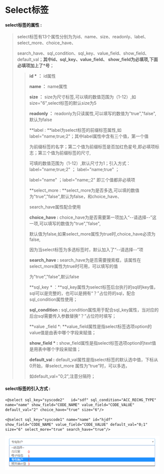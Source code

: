 # Select**标签**

#### select**标签的属性 :**

> select标签有13个属性分别为为id、name、size、readonly、label、select\_more、choice\_have、
>
> search\_have、sql\_condition、sql\_key、value\_field、show\_field、default\_val；**其中id、sql\_key、value\_field、 show\_field为必填项,下面必填项加上了\*号**；
>
> > **id \*** **：** id属性
> >
> > **name ：** name属性
> >
> > **size ：** size为尺寸标签,可以填的数值范围为（1-12）,如size="6",select标签的默认size为5
> >
> > **readonly ：** readonly为只读属性,可以填写的数值为"true","false",默认为false
> >
> > **label : **label为select标签的前缀标签属性,如label="name;true;2"；其中label属性中含有三个值，第一个值
> >
> > 为前缀标签的名字；第二个值为前缀标签是否加红色星号,即必填项标志；第三个值为前缀标签的尺寸,
> >
> > 可填的数值范围为（1-12）,默认尺寸为1；引入方式：label="name;true;2" ； label="name;true" ；
> >
> > label="name" ；label="name;;2" 即三个值都非必填项
> >
> > **select\_more : **select\_more为是否多选,可以填的数值为"true","false",默认为false，和choice\_have、
> >
> > search\_have属性配合使用
> >
> > **choice\_have :** choice\_have为是否需要第一项加入“--请选择--”这一项,可以填写的数值为"true","false",
> >
> > 默认值为false,如果select\_more属性为true时,choice\_have必须为false,
> >
> > 因为当select标签为多选标签时，默认加入了“--请选择--”项
> >
> > **search\_have :** search\_have为是否需要搜索框，该属性在select\_more属性为true时可用，可以填写的值
> >
> > 为"true","false",默认false
> >
> > **sql\_key  \* ：**sql\_key属性为select标签后台执行的sql的key值，sql可以是完整的，也可以是拥有“？”占位符的sql，配合sql\_condition属性使用；
> >
> > **sql\_condition :** sql\_condition属性用于配合sql\_key属性，当对应的后台sql需要传入参数替换“？”占位符时填写；
> >
> > **value \_field \*: **value\_field属性是指select标签选项option的value值是由表中哪个字段来赋值；
> >
> > **show\_field \* :** show\_field属性是指select标签选项option的text值是用表中哪个字段来赋值；
> >
> > **default\_val :** default\_val属性是指select标签的默认选中值，下标从0开始，单select\_more 属性为“true”时，可以多选，
> >
> > 如default\_val="0;2",注意分隔符；

#### select标签的引入方式 :

```
<@select sql_key="syscode2"   id="sdf" sql_condition="ACC_RECHG_TYPE" name="name" show_field="CODE_NAME" value_field="CODE_VALUE" default_val="2" choice_have="true" size="6"/>
	
<@select sql_key="syscode1" name="name" id="hjdf" show_field="CODE_NAME" value_field="CODE_VALUE" default_val="0;1"   size="6" select_more="true" search_have="true"/>
```

![](/assets/select.png)

